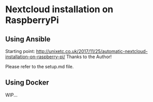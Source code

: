 # Nextcloud installation on RaspberryPi

## Using Ansible
Starting point: http://unixetc.co.uk/2017/11/25/automatic-nextcloud-installation-on-raspberry-pi/
Thanks to the Author!

Please refer to the setup.md file.

## Using Docker
WIP...